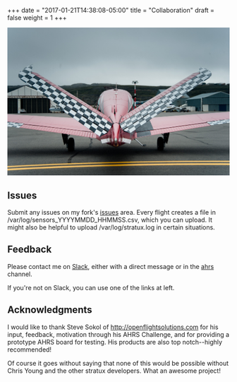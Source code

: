 +++
date = "2017-01-21T14:38:08-05:00"
title = "Collaboration"
draft = false
weight = 1
+++

![splash](/img/contact-bg.jpg)


## Issues

Submit any issues on my fork's [issues](https://github.com/westphae/stratux/issues) area.
Every flight creates a file in /var/log/sensors_YYYYMMDD_HHMMSS.csv, which you can upload.
It might also be helpful to upload /var/log/stratux.log in certain situations.


## Feedback

Please contact me on [Slack](https://stratuxadsb.slack.com/team/bonanzaeric), either with a direct message
or in the [ahrs](https://stratuxadsb.slack.com/messages/ahrs/) channel.

If you're not on Slack, you can use one of the links at left.


## Acknowledgments

I would like to thank Steve Sokol of http://openflightsolutions.com for his input, feedback, motivation through his AHRS Challenge, and for providing a prototype AHRS board for testing.  His products are also top notch--highly recommended!

Of course it goes without saying that none of this would be possible without Chris Young and the other stratux developers.
What an awesome project!
